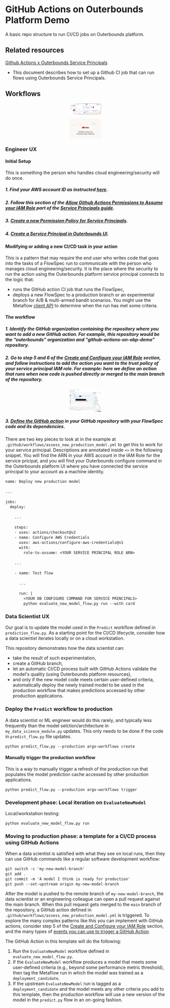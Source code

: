 # GitHub Actions on Outerbounds Platform Demo
A basic repo structure to run CI/CD jobs on Outerbounds platform. 

## Related resources
[Github Actions x Outerbounds Service Principals](https://docs.google.com/document/d/1If-Nh4EY4cs5wDihWhnDglE-NKqu8Gv0-ZwXcw4cons/edit)
- This document describes how to set up a Github CI job that can run flows using Outerbounds Service Principals.

## Workflows

<img src="./static/lifecycle.png" style="display: block; float: left; max-width: 20%; height: auto; margin: auto; float: none!important;">

[<img src="./static/thumbnail.png" style="display: block; float: left; max-width: 20%; height: auto; margin: auto; float: none!important;">](https://www.youtube.com/watch?v=XnW5MXzMEW8)

### Engineer UX 

#### Initial Setup
This is something the person who handles cloud engineering/security will do once.

##### 1. Find your AWS account ID as instructed [here](https://docs.google.com/document/d/1O0ap2_hnz8VHQqIhiCDUruNCFNKxhiwt9JTWePlYAnc/edit#heading=h.n2f7xpi062t8).
##### 2. Follow this section of the [Allow Github Actions Permissions to Assume your IAM Role](https://docs.google.com/document/d/1O0ap2_hnz8VHQqIhiCDUruNCFNKxhiwt9JTWePlYAnc/edit#heading=h.5cp00dpcus00) part of the [Service Principals guide](https://docs.google.com/document/d/1O0ap2_hnz8VHQqIhiCDUruNCFNKxhiwt9JTWePlYAnc/edit).
##### 3. [Create a new Permission Policy for Service Principals](https://docs.google.com/document/d/1O0ap2_hnz8VHQqIhiCDUruNCFNKxhiwt9JTWePlYAnc/edit#heading=h.p55n5nuncamf).
##### 4. [Create a Service Principal in Outerbounds UI](https://docs.google.com/document/d/1O0ap2_hnz8VHQqIhiCDUruNCFNKxhiwt9JTWePlYAnc/edit#heading=h.tdalusawlhk1).

#### Modifying or adding a new CI/CD task in your action
This is a pattern that may require the end user who writes code that goes into the tasks of a FlowSpec run to communicate with the person who manages cloud engineering/security. It is the place where the security to run the action using the Outerbounds platform service principal connects to the logic that:
- runs the GitHub action CI job that runs the FlowSpec,
- deploys a new FlowSpec to a production branch or an experimental branch for A/B & multi-armed bandit scenarios. You might use the Metaflow [client API](https://docs.metaflow.org/api/client) to determine when the run has met some criteria.

#### The workflow
##### 1. Identify the GitHub organization containing the repository where you want to add a new GitHub action. For example, this repository would be the “outerbounds” organization and “github-actions-on-obp-demo” repository.
##### 2. Go to step 5 and 6 of the [Create and Configure your IAM Role](https://docs.google.com/document/d/1If-Nh4EY4cs5wDihWhnDglE-NKqu8Gv0-ZwXcw4cons/edit) section, and follow instructions to add the action you want to the trust policy of your service principal IAM role. For example: here we define an action that runs when new code is pushed directly or merged to the main branch of the repository.

<img src="./static/trust-policy-git-action.png" style="display: block; float: left; max-width: 20%; height: auto; margin: auto; float: none!important;">

##### 3. [Define the GitHub action](https://docs.google.com/document/d/1O0ap2_hnz8VHQqIhiCDUruNCFNKxhiwt9JTWePlYAnc/edit#heading=h.shunrk8q1a9d) in your GitHub repository with your FlowSpec code and its dependencies.

There are two key pieces to look at in the example at `.github/workflows/assess_new_production_model.yml` to get this to work for your service principal. Descriptions are annotated inside `<>` in the following snippet. You will find the ARN in your AWS account in the IAM Role for the service pricipal, and you will find your Outerbounds configure command in the Outerbounds platform UI where you have connected the service principal to your account as a machine identity.
```
name: Deploy new production model

...

jobs:
  deploy:

    ...
    
    steps:
    - uses: actions/checkout@v2
    - name: Configure AWS Credentials
      uses: aws-actions/configure-aws-credentials@v1
      with:
        role-to-assume: <YOUR SERVICE PRINCIPAL ROLE ARN>
    
    ...
    
    - name: Test flow
      
      ...
      
      run: |
        <YOUR OB CONFIGURE COMMAND FOR SERVICE PRINCIPALS>
        python evaluate_new_model_flow.py run --with card
```


### Data Scientist UX
Our goal is to update the model used in the `Predict` workflow defined in `prediction_flow.py`. As a starting point for the CI/CD lifecycle, consider how a data scientist iterates locally or on a cloud workstation.

This repository demonstrates how the data scientist can:
- take the result of such experimentation, 
- create a GitHub branch, 
- let an automatic CI/CD process built with GitHub Actions validate the model's quality (using Outerbounds platform resources), 
- and only if the new model code meets certain user-defined criteria, automatically deploy the newly trained model to be used in the production workflow that makes predictions accessed by other production applications.


### Deploy the `Predict` workflow to production
A data scientist or ML engineer would do this rarely, and typically less frequently than the model selction/architecture in `my_data_science_module.py` updates.
This only needs to be done if the code in `predict_flow.py` file updates.
```
python predict_flow.py --production argo-workflows create
```

#### Manually trigger the production workflow
This is a way to manually trigger a refresh of the production run that populates the model prediction cache accessed by other production applications.
```
python predict_flow.py --production argo-workflows trigger
```

### Development phase: Local iteration on `EvaluateNewModel`
Local/workstation testing:
```
python evaluate_new_model_flow.py run
```

### Moving to production phase: a template for a CI/CD process using GitHub Actions
When a data scientist is satisfied with what they see on local runs, then they can use GitHub commands like a regular software development workflow:
```
git switch -c 'my-new-model-branch'
git add .
git commit -m 'A model I think is ready for production'
git push --set-upstream origin my-new-model-branch
```

After the model is pushed to the remote branch of `my-new-model-branch`, the data scientist or an engineering colleague can open a pull request against the main branch. When this pull request gets merged to the `main` branch of the repository, a GitHub action defined in `.github/workflows/assess_new_production_model.yml` is triggered. To explore the many complex patterns like this you can implement with GitHub actions, consider step 5 of the [Create and Configure your IAM Role](https://docs.google.com/document/d/1If-Nh4EY4cs5wDihWhnDglE-NKqu8Gv0-ZwXcw4cons/edit) section, and the many types of [events you can use to trigger a GitHub Action](https://docs.github.com/en/actions/using-workflows/events-that-trigger-workflows).

The GitHub Action in this template will do the following:
1. Run the `EvaluateNewModel` workflow defined in `evaluate_new_model_flow.py`.
2. If the `EvaluateNewModel` workflow produces a model that meets some user-defined criteria (e.g., beyond some performance metric threshold), then tag the Metaflow run in which the model was trained as a `deployment_candidate`.
3. If the upstream `EvaluateNewModel` run is tagged as a `deployment_candidate` and the model meets any other criteria you add to this template, then the production workflow will use a new version of the model in the `predict.py` flow in an on-going fashion.